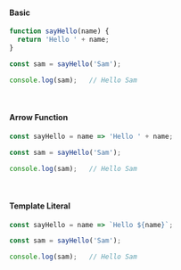 #### Basic

```js
function sayHello(name) {
  return 'Hello ' + name;
}

const sam = sayHello('Sam');

console.log(sam);	// Hello Sam
```

<br>

#### Arrow Function

```js
const sayHello = name => 'Hello ' + name;

const sam = sayHello('Sam');

console.log(sam);	// Hello Sam
```

<br>

#### Template Literal

```js
const sayHello = name => `Hello ${name}`;

const sam = sayHello('Sam');

console.log(sam);	// Hello Sam
```

<br>